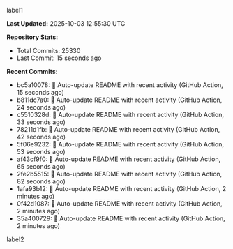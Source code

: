 
label1 
<!-- ACTIVITY_START -->
**Last Updated:** 2025-10-03 12:55:30 UTC

**Repository Stats:**
- Total Commits: 25330
- Last Commit: 15 seconds ago

**Recent Commits:**
- bc5a10078: 🤖 Auto-update README with recent activity (GitHub Action, 15 seconds ago)
- b811dc7a0: 🤖 Auto-update README with recent activity (GitHub Action, 24 seconds ago)
- c5510328d: 🤖 Auto-update README with recent activity (GitHub Action, 33 seconds ago)
- 78211d1fb: 🤖 Auto-update README with recent activity (GitHub Action, 42 seconds ago)
- 5f06e9232: 🤖 Auto-update README with recent activity (GitHub Action, 53 seconds ago)
- af43cf9f0: 🤖 Auto-update README with recent activity (GitHub Action, 65 seconds ago)
- 2fe2b5515: 🤖 Auto-update README with recent activity (GitHub Action, 82 seconds ago)
- 1afa93b12: 🤖 Auto-update README with recent activity (GitHub Action, 2 minutes ago)
- 0f42d1087: 🤖 Auto-update README with recent activity (GitHub Action, 2 minutes ago)
- 35a400729: 🤖 Auto-update README with recent activity (GitHub Action, 2 minutes ago)
<!-- ACTIVITY_END -->

label2
